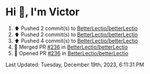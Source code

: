 <h1>Hi 👋, I'm Victor </h1>

<!--RECENT_ACTIVITY:start-->
1. ⬆️ Pushed 2 commit(s) to [BetterLectio/betterLectio](https://github.com/BetterLectio/betterLectio)<br>
2. ⬆️ Pushed 2 commit(s) to [BetterLectio/betterLectio](https://github.com/BetterLectio/betterLectio)<br>
3. ⬆️ Pushed 4 commit(s) to [BetterLectio/betterLectio](https://github.com/BetterLectio/betterLectio)<br>
4. 🎉 Merged PR [#236](https://github.com/BetterLectio/betterLectio/pull/236) in [BetterLectio/betterLectio](https://github.com/BetterLectio/betterLectio)<br>
5. 💪 Opened PR [#236](https://github.com/BetterLectio/betterLectio/pull/236) in [BetterLectio/betterLectio](https://github.com/BetterLectio/betterLectio)<br>
<!--RECENT_ACTIVITY:end-->

<!--RECENT_ACTIVITY:last_update-->
Last Updated: Tuesday, December 19th, 2023, 6:11:31 PM
<!--RECENT_ACTIVITY:last_update_end-->
